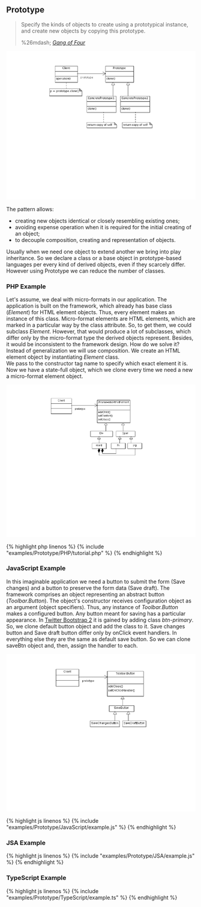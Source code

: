 ##  Prototype

<blockquote cite="http://www.goodreads.com/book/show/85009.Design_Patterns">
<p>Specify the kinds of objects to create using a prototypical instance, and create new objects by copying this prototype.</p>
<footer>%26mdash; <cite><a title="Gamma, Erich; Helm, Richard; Johnson, Ralph; Vlissides, John (1994-10-31). Design Patterns: Elements of Reusable Object-Oriented Software" href="http://www.goodreads.com/book/show/85009.Design_Patterns">Gang of Four</a></cite></footer>
</blockquote>

![Prototype pattern class diagram](./assets/img/Prototype/uml.png)

The pattern allows:

* creating new objects identical or closely resembling existing ones;
* avoiding expense operation when it is required for the initial creating of an object;
* to decouple composition, creating and representation of objects.

Usually when we need one object to extend another we bring into play inheritance. 
So we declare a class or a base object in prototype-based languages per every 
kind of derived objects, even if they scarcely differ. However using Prototype 
we can reduce the number of classes. 

###  PHP Example

Let's assume, we deal with micro-formats in our application. 
The application is built on the framework, which already has base class (<var>Element</var>) 
for HTML element objects. Thus, every element makes an instance of this class.
Micro-format elements are HTML elements, which are marked in a particular way 
by the class attribute. So, to get them, we could subclass <var>Element</var>. 
However, that would produce a lot of subclasses, which differ only by 
the micro-format type the derived objects represent. Besides, it would be inconsistent to the framework design.
How do we solve it? Instead of generalization we will use composition. 
We create an HTML element object by instantiating <var>Element</var> class.  
We pass to the constructor tag name to specify which exact element it is. 
Now we have a state-full object, which we clone every time we need a new a micro-format element object.


![Prototype pattern PHP example class diagram](./assets/img/Prototype/PHP/uml.png)


{% highlight php linenos %}
{% include "examples/Prototype/PHP/tutorial.php" %}
{% endhighlight %}


###  JavaScript Example

In this imaginable application we need a button to submit the form (Save changes) 
 and a button to preserve the form data (Save draft). The framework comprises 
 an object representing an abstract button (<var>Toolbar.Button</var>). The object's 
 constructor receives configuration object as an argument (object specifiers). Thus, any instance
 of <var>Toolbar.Button</var> makes a configured button. Any button meant for saving has 
 a particular appearance. In [Twitter Bootstrap 2](http://twitter.github.com/bootstrap) it is gained by adding class
 <var>btn-primary</var>. So, we clone default button object and add the class to it. 
 Save changes button and Save draft button differ only by onClick event 
 handlers. In everything else they are the same as default save button. So 
 we can clone saveBtn object and, then, assign the handler to each.  

![Prototype pattern EcmaScript example class diagram](./assets/img/Prototype/EcmaScript/uml.png)


{% highlight js linenos %}
{% include "examples/Prototype/JavaScript/example.js" %}
{% endhighlight %}


###  JSA Example


{% highlight js linenos %}
{% include "examples/Prototype/JSA/example.js" %}
{% endhighlight %}


###  TypeScript Example


{% highlight js linenos %}
{% include "examples/Prototype/TypeScript/example.ts" %}
{% endhighlight %}
